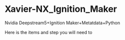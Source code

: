 # Xavier-NX_Ignition_Maker
 Nvidia Deepstream5+Ignition Maker+Metatdata+Python

Here is the items and step you will need to 
